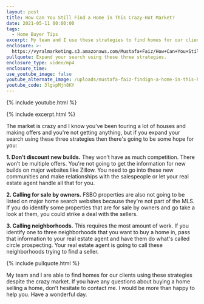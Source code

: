 ```yaml
---
layout: post
title: How Can You Still Find a Home in This Crazy-Hot Market?
date: 2021-05-11 00:00:00
tags:
  - Home Buyer Tips
excerpt: My team and I use these strategies to find homes for our clients.
enclosure: >-
  https://vyralmarketing.s3.amazonaws.com/Mustafa+Faiz/How+Can+You+Still+Find+a+Home+in+This+Crazy+Hot+Market_.mp4
pullquote: Expand your search using these three strategies.
enclosure_type: video/mp4
enclosure_time:
use_youtube_image: false
youtube_alternate_image: /uploads/mustafa-faiz-findign-a-home-in-this-hot-market-yt.jpg
youtube_code: 3lgvpMjn8KY
---
```

{% include youtube.html %}

{% include excerpt.html %}

The market is crazy and I know you've been touring a lot of houses and making offers and you're not getting anything, but if you expand your search using these three strategies then there's going to be some hope for you:

**1\. Don’t discount new builds.** They won’t have as much competition. There won’t be multiple offers. You're not going to get the information for new builds on major websites like Zillow. You need to go into these new communities and make relationships with the salespeople or let your real estate agent handle all that for you.

**2\. Calling for sale by owners.** FSBO properties are also not going to be listed on major home search websites because they're not part of the MLS. If you do identify some properties that are for sale by owners and go take a look at them, you could strike a deal with the sellers.&nbsp;

**3\. Calling neighborhoods.** This requires the most amount of work. If you identify one to three neighborhoods that you want to buy a home in, pass that information to your real estate agent and have them do what's called circle prospecting. Your real estate agent is going to call these neighborhoods trying to find a seller.

{% include pullquote.html %}

My team and I are able to find homes for our clients using these strategies despite the crazy market. If you have any questions about buying a home selling a home, don’t hesitate to contact me. I would be more than happy to help you. Have a wonderful day.

